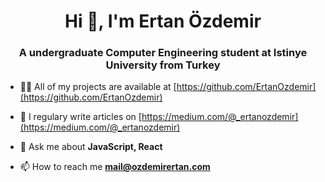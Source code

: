 <h1 align="center">Hi 👋, I'm Ertan Özdemir</h1>
<h3 align="center">A undergraduate Computer Engineering student at Istinye University from Turkey</h3>

- 👨‍💻 All of my projects are available at [https://github.com/ErtanOzdemir](https://github.com/ErtanOzdemir)

- 📝 I regulary write articles on [https://medium.com/@_ertanozdemir](https://medium.com/@_ertanozdemir)

- 💬 Ask me about **JavaScript, React**

- 📫 How to reach me **mail@ozdemirertan.com**


